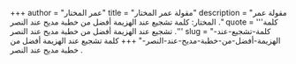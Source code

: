 +++
author = "عمر المختار"
title = "مقولة عمر المختار"
description = "مقولة عمر المختار: كلمة تشجيع عند الهزيمة أفضل من خطبة مديح عند النصر ."
quote = '''كلمة تشجيع عند الهزيمة أفضل من خطبة مديح عند النصر .''' 
slug = "كلمة-تشجيع-عند-الهزيمة-أفضل-من-خطبة-مديح-عند-النصر-"
+++
كلمة تشجيع عند الهزيمة أفضل من خطبة مديح عند النصر .
